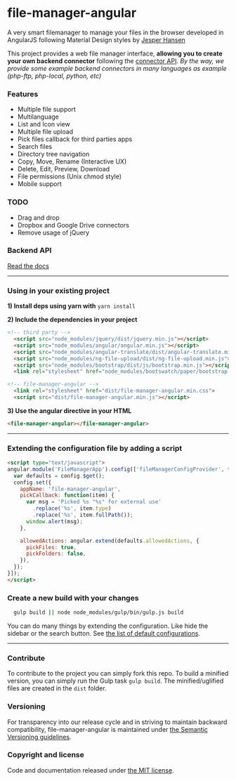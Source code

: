 # file-manager-angular

A very smart filemanager to manage your files in the browser developed in AngularJS following Material Design styles by [Jesper Hansen](https://github.com/jspHansen)

This project provides a web file manager interface, **allowing you to create your own backend connector** following the [connector API](API.md).
*By the way, we provide some example backend connectors in many languages as example (php-ftp, php-local, python, etc)*

### Features
  - Multiple file support
  - Multilanguage
  - List and Icon view
  - Multiple file upload
  - Pick files callback for third parties apps
  - Search files
  - Directory tree navigation
  - Copy, Move, Rename (Interactive UX)
  - Delete, Edit, Preview, Download
  - File permissions (Unix chmod style)
  - Mobile support

### TODO
  - Drag and drop
  - Dropbox and Google Drive connectors
  - Remove usage of jQuery

### Backend API
[Read the docs](API.md)

---------

### Using in your existing project
**1) Install deps using yarn with**
```yarn install```

**2) Include the dependencies in your project**
```html
<!-- third party -->
  <script src="node_modules/jquery/dist/jquery.min.js"></script>
  <script src="node_modules/angular/angular.min.js"></script>
  <script src="node_modules/angular-translate/dist/angular-translate.min.js"></script>
  <script src="node_modules/ng-file-upload/dist/ng-file-upload.min.js"></script>
  <script src="node_modules/bootstrap/dist/js/bootstrap.min.js"></script>
  <link rel="stylesheet" href="node_modules/bootswatch/paper/bootstrap.min.css" />

<!-- file-manager-angular -->
  <link rel="stylesheet" href="dist/file-manager-angular.min.css">
  <script src="dist/file-manager-angular.min.js"></script>
```

**3) Use the angular directive in your HTML**
```html
<file-manager-angular></file-manager-angular>
```

---------

### Extending the configuration file by adding a script
```html
<script type="text/javascript">
angular.module('FileManagerApp').config(['fileManagerConfigProvider', function (config) {
  var defaults = config.$get();
  config.set({
    appName: 'file-manager-angular',
    pickCallback: function(item) {
      var msg = 'Picked %s "%s" for external use'
        .replace('%s', item.type)
        .replace('%s', item.fullPath());
      window.alert(msg);
    },

    allowedActions: angular.extend(defaults.allowedActions, {
      pickFiles: true,
      pickFolders: false,
    }),
  });
}]);
</script>
```

### Create a new build with your changes
```sh
  gulp build || node node_modules/gulp/bin/gulp.js build
```

You can do many things by extending the configuration. Like hide the sidebar or the search button. See [the list of default configurations](/src/js/providers/config.js).

---------

### Contribute
To contribute to the project you can simply fork this repo. To build a minified version, you can simply run the Gulp
task `gulp build`. The minified/uglified files are created in the `dist` folder.

### Versioning
For transparency into our release cycle and in striving to maintain backward compatibility, file-manager-angular is maintained under [the Semantic Versioning guidelines](http://semver.org/).

### Copyright and license
Code and documentation released under [the MIT license](https://github.com/jspHansen/file-manager-angular/blob/master/LICENSE).
